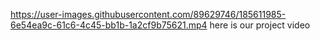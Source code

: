 

https://user-images.githubusercontent.com/89629746/185611985-6e54ea9c-61c6-4c45-bb1b-1a2cf9b75621.mp4
here is our project video

